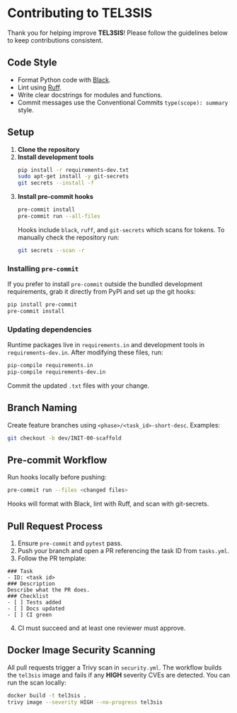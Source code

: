 # Contributing to TEL3SIS

Thank you for helping improve **TEL3SIS**! Please follow the guidelines below to keep contributions consistent.

## Code Style

- Format Python code with [Black](https://black.readthedocs.io/).
- Lint using [Ruff](https://github.com/astral-sh/ruff).
- Write clear docstrings for modules and functions.
- Commit messages use the Conventional Commits `type(scope): summary` style.

## Setup

1. **Clone the repository**
2. **Install development tools**
   ```bash
   pip install -r requirements-dev.txt
   sudo apt-get install -y git-secrets
   git secrets --install -f
   ```
3. **Install pre-commit hooks**
   ```bash
   pre-commit install
   pre-commit run --all-files
   ```
   Hooks include `black`, `ruff`, and `git-secrets` which scans for tokens.
   To manually check the repository run:
   ```bash
   git secrets --scan -r
   ```

### Installing `pre-commit`

If you prefer to install `pre-commit` outside the bundled development
requirements, grab it directly from PyPI and set up the git hooks:

```bash
pip install pre-commit
pre-commit install
```


### Updating dependencies

Runtime packages live in `requirements.in` and development tools in
`requirements-dev.in`. After modifying these files, run:

```bash
pip-compile requirements.in
pip-compile requirements-dev.in
```
Commit the updated `.txt` files with your change.

## Branch Naming

Create feature branches using `<phase>/<task_id>-short-desc`. Examples:

```bash
git checkout -b dev/INIT-00-scaffold
```

## Pre-commit Workflow

Run hooks locally before pushing:

```bash
pre-commit run --files <changed files>
```

Hooks will format with Black, lint with Ruff, and scan with git-secrets.

## Pull Request Process

1. Ensure `pre-commit` and `pytest` pass.
2. Push your branch and open a PR referencing the task ID from `tasks.yml`.
3. Follow the PR template:

```
### Task
- ID: <task id>
### Description
Describe what the PR does.
### Checklist
- [ ] Tests added
- [ ] Docs updated
- [ ] CI green
```
4. CI must succeed and at least one reviewer must approve.

## Docker Image Security Scanning

All pull requests trigger a Trivy scan in `security.yml`. The workflow builds the `tel3sis` image and fails if any **HIGH** severity CVEs are detected.
You can run the scan locally:

```bash
docker build -t tel3sis .
trivy image --severity HIGH --no-progress tel3sis
```

